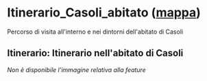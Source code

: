 # Itinerario_Casoli_abitato ([mappa](https://umap.openstreetmap.fr/it/map/itinerario_casoli_abitato_1084925))
Percorso di visita all'interno e nei dintorni dell'abitato di Casoli
## Itinerario: Itinerario nell'abitato di Casoli
*Non è disponibile l'immagine relativa alla feature* 

